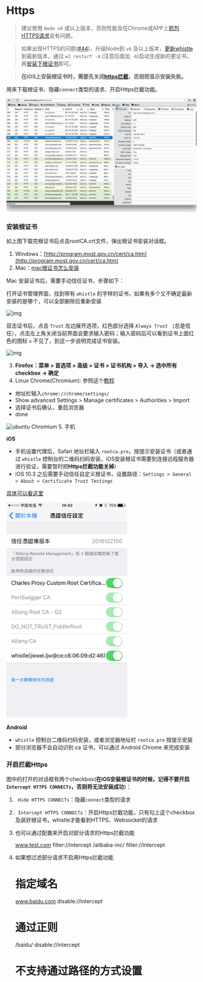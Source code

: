 # Https

> 建议使用 `Node v6` 或以上版本，否则性能及在Chrome或APP上[抓包HTTPS请求](https://avwo.github.io/whistle/webui/https.html)会有问题。

> 如果出现HTTPS的问题([#44](https://github.com/avwo/whistle/issues/44))，升级Node到 `v6` 及以上版本，[更新whistle](https://avwo.github.io/whistle/update.html)到最新版本，通过 `w2 restart -A` (注意后面加 `-A`)启动生成新的更证书，再[安装下根证书](https://avwo.github.io/whistle/webui/https.html)即可。

> **在iOS上安装根证书时，需要先关闭[https拦截](https://avwo.github.io/whistle/webui/https.html)，否则将显示安装失败。**

用来下载根证书、隐藏`connect`类型的请求、开启Https拦截功能。

![Https](../img/https.gif)


### 安装根证书

如上图下载完根证书后点击rootCA.crt文件，弹出根证书安装对话框。

1. Windows：[http://program.most.gov.cn/cert/ca.htm](http://program.most.gov.cn/cert/ca.htm)
2. Mac：[mac根证书怎么安装](http://zhidao.baidu.com/link?url=bQ8ZnDTxUIlqruQ56NYjBmwztWPlZtv9AIRazkoKeMsdpAq7mcwXOHQduRwmHV1M2hf143vqBxHzKb1tg0L03DJoj6XS109P8zBNF1E9uU_)

  Mac 安装证书后，需要手动信任证书，步骤如下：

  打开证书管理界面，找到带有 `whistle` 的字样的证书，如果有多个又不确定最新安装的是哪个，可以全部删除后重新安装

  ![img](https://ae01.alicdn.com/kf/HTB1ZtoBdYsTMeJjSszh763GCFXai.png)

  双击证书后，点击 `Trust` 左边展开选项，红色部分选择 `Always Trust` （总是信任），点击左上角关闭当前界面会要求输入密码；输入密码后可以看到证书上面红色的图标 `x` 不见了，到这一步说明完成证书安装。

  ![img](https://ae01.alicdn.com/kf/HTB1UWItd8USMeJjy1zk761WmpXaT.png)

3. **Firefox：菜单 > 首选项 > 高级 > 证书 > 证书机构 > 导入 -> 选中所有checkbox -> 确定**
4. Linux Chrome(Chromium): 参照这个[教程](http://www.richud.com/wiki/Ubuntu_chrome_browser_import_self_signed_certificate)
  * 地址栏输入`chrome://chrome/settings/`
  * Show advanced Settings > Manage certificates > Authorities > Import
  * 选择证书后确认，重启浏览器
  * done

  ![ubuntu Chromium](https://cloud.githubusercontent.com/assets/16034964/20553721/9c3d1bda-b191-11e6-880f-9fd6976b95cc.png)
5. 手机

  **iOS**
  * 手机设置代理后，Safari 地址栏输入 `rootca.pro`，按提示安装证书（或者通过 `whistle` 控制台的二维码扫码安装，iOS安装根证书需要到连接远程服务器进行验证，需要暂时把**Https拦截功能关掉**）
  * iOS 10.3 之后需要手动信任自定义根证书，设置路径：`Settings > General > About > Certificate Trust Testings`

  [具体可以看这里](http://www.neglectedpotential.com/2017/04/trusting-custom-root-certificates-on-ios-10-3/)

  <img src="../img/ios10.3_ca.PNG" width="320">

  **Android**
  * `whistle` 控制台二维码扫码安装，或者浏览器地址栏 `rootca.pro` 按提示安装
  * 部分浏览器不会自动识别 ca 证书，可以通过 Android Chrome 来完成安装

### 开启拦截Https

图中的打开的对话框有两个checkbox(**在iOS安装根证书的时候，记得不要开启` Intercept HTTPS CONNECTs`，否则将无法安装成功**)：

1. ` Hide HTTPS CONNECTs`：隐藏`connect`类型的请求
2. ` Intercept HTTPS CONNECTs`：开启Https拦截功能，只有勾上这个checkbox及装好根证书，whistle才能看到HTTPS、Websocket的请求
3. 也可以通过配置来开启对部分请求的Https拦截功能

   www.test.com filter://intercept
	/alibaba-inc/ filter://intercept
   ​

4. 如果想过滤部分请求不启用Https拦截功能

   # 指定域名
	www.baidu.com  disable://intercept

	# 通过正则
	/baidu/ disable://intercept

	# 不支持通过路径的方式设置
